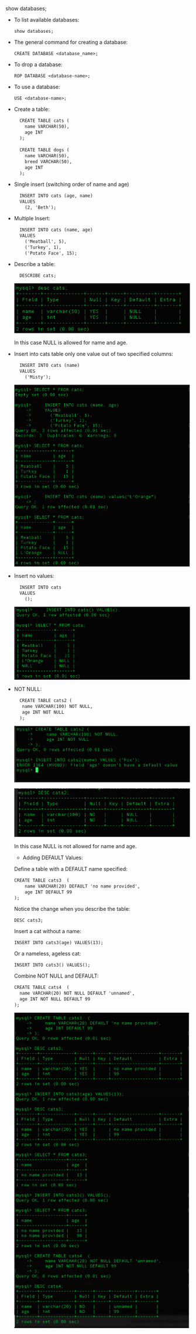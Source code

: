 show databases;

- To list available databases:

  ```
  show databases;
  ```

- The general command for creating a database:

  ```
  CREATE DATABASE <database_name>;
  ```

- To drop a database:

  ```
  ROP DATABASE <database-name>;
  ```

- To use a database:

  ```
  USE <database-name>;
  ```

- Create a table:

  ```
    CREATE TABLE cats (
      name VARCHAR(50),
      age INT
    );

    CREATE TABLE dogs (
      name VARCHAR(50),
      breed VARCHAR(50),
      age INT
    );
  ```

- Single insert (switching order of name and age)

  ```
    INSERT INTO cats (age, name)
    VALUES
      (2, 'Beth');
  ```

- Multiple Insert:

  ```
    INSERT INTO cats (name, age)
    VALUES
      ('Meatball', 5),
      ('Turkey', 1),
      ('Potato Face', 15);
  ```

- Describe a table:

  ```
    DESCRIBE cats;
  ```

  ![describe table](./img/desc-cats-table.png)

  In this case NULL is allowed for name and age.

- Insert into cats table only one value out of two specified columns:

  ```
    INSERT INTO cats (name)
    VALUES
      ('Misty');
  ```

  ![insert into cats](./img/null.png)

- Insert no values:

  ```
    INSERT INTO cats
    VALUES
      ();
  ```

  ![insert no values](./img/null-null.png)

- NOT NULL:

  ```
    CREATE TABLE cats2 (
     name VARCHAR(100) NOT NULL,
     age INT NOT NULL
    );
  ```

  ![not null](./img/not-null.png)

  ![not null](./img/null-not-allowed.png)

  In this case NULL is not allowed for name and age.

  - Adding DEFAULT Values:

  Define a table with a DEFAULT name specified:

  ```
  CREATE TABLE cats3  (
      name VARCHAR(20) DEFAULT 'no name provided',
      age INT DEFAULT 99
  );
  ```

  Notice the change when you describe the table:

  ```
  DESC cats3;
  ```

  Insert a cat without a name:

  ```
  INSERT INTO cats3(age) VALUES(13);
  ```

  Or a nameless, ageless cat:

  ```
  INSERT INTO cats3() VALUES();
  ```

  Combine NOT NULL and DEFAULT:

  ```
  CREATE TABLE cats4  (
    name VARCHAR(20) NOT NULL DEFAULT 'unnamed',
    age INT NOT NULL DEFAULT 99
  );
  ```

  ![not null default](./img/default-value.png)

